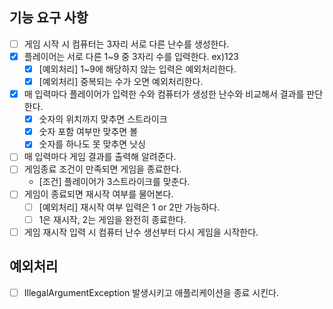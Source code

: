 ## 기능 요구 사항
- [ ] 게임 시작 시 컴퓨터는 3자리 서로 다른 난수를 생성한다.
- [x] 플레이어는 서로 다른 1~9 중 3자리 수를 입력한다. ex)123
  - [x] [예외처리] 1~9에 해당하지 않는 입력은 예외처리한다.
  - [x] [예외처리] 중복되는 수가 오면 예외처리한다.
- [x] 매 입력마다 플레이어가 입력한 수와 컴퓨터가 생성한 난수와 비교해서 결과를 판단한다.
  - [x] 숫자의 위치까지 맞추면 스트라이크
  - [x] 숫자 포함 여부만 맞추면 볼
  - [x] 숫자를 하나도 못 맞추면 낫싱
- [ ] 매 입력마다 게임 결과를 출력해 알려준다.
- [ ] 게임종료 조건이 만족되면 게임을 종료한다.
  - [조건] 플레이어가 3스트라이크를 맞춘다.
- [ ] 게임이 종료되면 재시작 여부를 물어본다.
  - [ ] [예외처리] 재시작 여부 입력은 1 or 2만 가능하다.
  - [ ] 1은 재시작, 2는 게임을 완전히 종료한다.
- [ ] 게임 재시작 입력 시 컴퓨터 난수 생선부터 다시 게임을 시작한다.
## 예외처리
- [ ] IllegalArgumentException 발생시키고 애플리케이션을 종료 시킨다.
